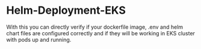 # Helm-Deployment-EKS
With this you can directly verify if your dockerfile image, .env and helm chart files are configured correctly and if they will be working in EKS cluster with pods up and running.
